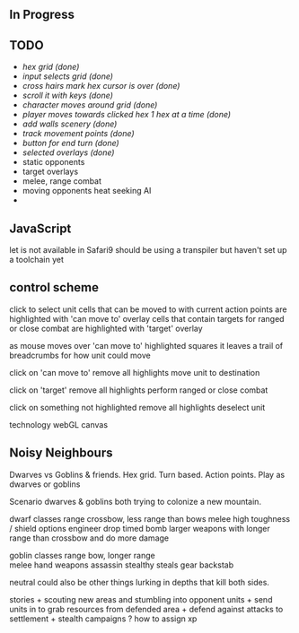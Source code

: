 ## In Progress
   
## TODO

* _hex grid (done)_
* _input selects grid (done)_
* _cross hairs mark hex cursor is over (done)_
* _scroll it with keys (done)_
* _character moves around grid (done)_
* _player moves towards clicked hex 1 hex at a time (done)_
* _add walls scenery (done)_
* _track movement points (done)_
* _button for end turn (done)_
* _selected overlays (done)_
* static opponents
* target overlays
* melee, range combat
* moving opponents heat seeking AI
* 

## JavaScript

let is not available in Safari9
should be using a transpiler but haven't set up a toolchain yet

## control scheme

click to select unit
  cells that can be moved to with current action points are highlighted with 'can move to' overlay
  cells that contain targets for ranged or close combat are highlighted with 'target' overlay
  
  as mouse moves over 'can move to' highlighted squares it leaves a trail of breadcrumbs for
  how unit could move
  
click on 'can move to'
   remove all highlights
   move unit to destination
   
click on 'target'
   remove all highlights
   perform ranged or close combat
   
click on something not highlighted
   remove all highlights
   deselect unit
   


technology
webGL
canvas


## Noisy Neighbours


Dwarves vs Goblins & friends.
Hex grid.
Turn based.
Action points.
Play as dwarves or goblins

Scenario
	dwarves & goblins both trying to colonize a new mountain.

dwarf classes
	range
		crossbow, less range than bows
	melee
		high toughness  / shield options
	engineer
		drop timed bomb
		larger weapons with longer range than crossbow
			and do more damage
		

goblin classes
	range
		bow, longer range	
	melee
		hand weapons
	assassin
		stealthy
		steals gear
		backstab
		

neutral
	could also be other things lurking in depths that kill
	both sides.	

stories
	+ scouting new areas and stumbling into opponent units
	+ send units in to grab resources from defended area
	+ defend against attacks to settlement
	+ stealth campaigns ?  how to assign xp
	